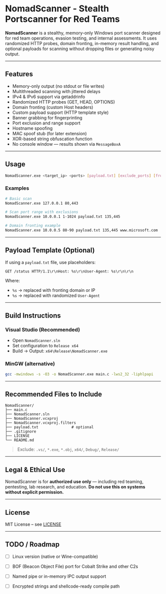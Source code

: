 # NomadScanner - Stealth Portscanner for Red Teams

**NomadScanner** is a stealthy, memory-only Windows port scanner designed for red team operations, evasion testing, and internal assessments. It uses randomized HTTP probes, domain fronting, in-memory result handling, and optional payloads for scanning without dropping files or generating noisy output.

---

## Features

- Memory-only output (no stdout or file writes)
- Multithreaded scanning with jittered delays
- IPv4 & IPv6 support via getaddrinfo
- Randomized HTTP probes (GET, HEAD, OPTIONS)
- Domain fronting (custom Host headers)
- Custom payload support (HTTP template style)
- Banner grabbing for fingerprinting
- Port exclusion and range support
- Hostname spoofing
- MAC spoof stub (for later extension)
- XOR-based string obfuscation function
- No console window — results shown via `MessageBoxA`

---

## Usage

```bash
NomadScanner.exe <target_ip> <ports> [payload.txt] [exclude_ports] [fronting_host]
```

### Examples

```bash
# Basic scan
NomadScanner.exe 127.0.0.1 80,443

# Scan port range with exclusions
NomadScanner.exe 10.0.0.1 1-1024 payload.txt 135,445

# Domain fronting example
NomadScanner.exe 10.0.0.5 80-90 payload.txt 135,445 www.microsoft.com
```

---

## Payload Template (Optional)

If using a `payload.txt` file, use placeholders:

```http
GET /status HTTP/1.1\r\nHost: %s\r\nUser-Agent: %s\r\n\r\n
```

Where:
- `%s` → replaced with fronting domain or IP
- `%s` → replaced with randomized `User-Agent`

---

## Build Instructions

### Visual Studio (Recommended)

- Open `NomadScanner.sln`
- Set configuration to `Release x64`
- Build → Output: `x64\Release\NomadScanner.exe`

### MinGW (alternative)

```bash
gcc -mwindows -s -O3 -o NomadScanner.exe main.c -lws2_32 -liphlpapi
```

---

## Recommended Files to Include

```
NomadScanner/
├── main.c
├── NomadScanner.sln
├── NomadScanner.vcxproj
├── NomadScanner.vcxproj.filters
├── payload.txt               # optional
├── .gitignore
├── LICENSE
└── README.md
```

> Exclude: `.vs/`, `*.exe`, `*.obj`, `x64/`, `Debug/`, `Release/`

---

## Legal & Ethical Use

NomadScanner is for **authorized use only** — including red teaming, pentesting, lab research, and education. **Do not use this on systems without explicit permission.**

---

## License

MIT License – see [LICENSE](LICENSE)

---

## TODO / Roadmap

- [ ] Linux version (native or Wine-compatible)
- [ ] BOF (Beacon Object File) port for Cobalt Strike and other C2s
- [ ] Named pipe or in-memory IPC output support
- [ ] Encrypted strings and shellcode-ready compile path

